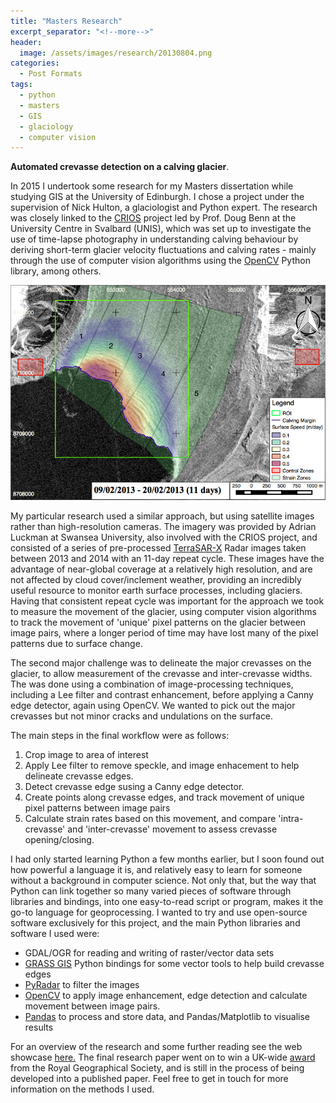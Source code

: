 ```yaml
---
title: "Masters Research"
excerpt_separator: "<!--more-->"
header:
  image: /assets/images/research/20130804.png
categories:
  - Post Formats
tags:
  - python
  - masters
  - GIS
  - glaciology
  - computer vision
---
```




<b>Automated crevasse detection on a calving glacier</b>.

<!--more-->

<p>
In 2015 I undertook some research for my Masters dissertation while studying GIS at the University of Edinburgh. I chose a project under the supervision of Nick Hulton, a glaciologist and Python expert. The research was closely linked to the <a href="https://www.geos.ed.ac.uk/glaciology/svalbard_calving" target="_blank">CRIOS</a> project led by Prof. Doug Benn at the University Centre in Svalbard (UNIS), which was set up to investigate the use of time-lapse photography in understanding calving behaviour by deriving short-term glacier velocity fluctuations and calving rates - mainly through the use of computer vision algorithms using the <a href="https://opencv.org/" target="_blank">OpenCV</a> Python library, among others.
</p>

<img src="/assets/images/research/ROI.png" alt="{{ author.name }}" itemprop="image">

My particular research used a similar approach, but using satellite images rather than high-resolution cameras. The imagery was provided by Adrian Luckman at Swansea University, also involved with the CRIOS project, and consisted of a series of pre-processed <a href="https://www.dlr.de/dlr/en/desktopdefault.aspx/tabid-10377/565_read-436/#/gallery/350" target="_blank">TerraSAR-X</a> Radar images taken between 2013 and 2014 with an 11-day repeat cycle. These images have the advantage of near-global coverage at a relatively high resolution, and are not affected by cloud cover/inclement weather, providing an incredibly useful resource to monitor earth surface processes, including glaciers. Having that consistent repeat cycle was important for the approach we took to measure the movement of the glacier, using computer vision algorithms to track the movement of 'unique' pixel patterns on the glacier between image pairs, where a longer period of time may have lost many of the pixel patterns due to surface change.

The second major challenge was to delineate the major crevasses on the glacier, to allow measurement of the crevasse and inter-crevasse widths. The was done using a combination of image-processing techniques, including a Lee filter and contrast enhancement, before applying a Canny edge detector, again using OpenCV. We wanted to pick out the major crevasses but not minor cracks and undulations on the surface. 

The main steps in the final workflow were as follows:
<ol>
  <li>Crop image to area of interest</li>
  <li>Apply Lee filter to remove speckle, and image enhacement to help delineate crevasse edges.</li>
  <li>Detect crevasse edge susing a Canny edge detector.</li>
  <li>Create points along crevasse edges, and track movement of unique pixel patterns between image pairs</li>
  <li>Calculate strain rates based on this movement, and compare 'intra-crevasse' and 'inter-crevasse' movement to assess crevasse opening/closing.</li>
</ol>

I had only started learning Python a few months earlier, but I soon found out how powerful a language it is, and relatively easy to learn for someone without a background in computer science. Not only that, but the way that Python can link together so many varied pieces of software through libraries and bindings, into one easy-to-read script or program, makes it the go-to language for geoprocessing. I wanted to try and use open-source software exclusively for this project, and the main Python libraries and software I used were:
<ul>
  <li>GDAL/OGR for reading and writing of raster/vector data sets</li>
  <li><a href="https://grass.osgeo.org/" target="_blank">GRASS GIS</a> Python bindings for some vector tools to help build crevasse edges</li>
  <li><a href="https://pyradar-tools.readthedocs.io/en/latest/" target="_blank">PyRadar</a> to filter the images</li>
  <li><a href="https://opencv.org/" target="_blank">OpenCV</a> to apply image enhancement, edge detection and calculate movement between image pairs.</li>
  <li><a href="https://pandas.pydata.org/" target="_blank">Pandas</a> to process and store data, and Pandas/Matplotlib to visualise results</li>
</ul>

For an overview of the research and some further reading see the web showcase <a href="https://www.geos.ed.ac.uk/~mscgis/14-15/s1472101/" target="_blank">here.</a> The final research paper went on to win a UK-wide <a href="https://quantile.info/giscrg-dissertation-prize-winners/" target="_blank">award</a> from the Royal Geographical Society, and is still in the process of being developed into a published paper. Feel free to get in touch for more information on the methods I used.

